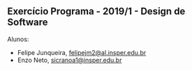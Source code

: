 Exercício Programa - 2019/1 - Design de Software
------------------------------------------------

Alunos: 
- Felipe Junqueira, felipejm2@al.insper.edu.br
- Enzo Neto, sicranoa1@insper.edu.br

